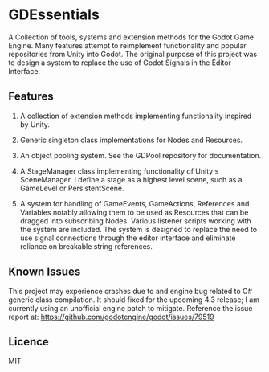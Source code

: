 GDEssentials
=================
A Collection of tools, systems and extension methods for the Godot Game Engine. Many features attempt to reimplement functionality and popular repositories from Unity into Godot. The original purpose of this project was to design a system to replace the use of Godot Signals in the Editor Interface.

Features
----
1. A collection of extension methods implementing functionality inspired by Unity.

2. Generic singleton class implementations for Nodes and Resources.

3. An object pooling system. See the GDPool repository for documentation.

4. A StageManager class implementing functionality of Unity's SceneManager. I define a stage as a highest level scene, such as a GameLevel or PersistentScene.

5. A system for handling of GameEvents, GameActions, References and Variables notably allowing them to be used as Resources that can be dragged into subscribing Nodes. Various listener scripts working with the system are included. The system is designed to replace the need to use signal connections through the editor interface and eliminate reliance on breakable string references.

Known Issues
----
This project may experience crashes due to and engine bug related to C# generic class compilation. It should fixed for the upcoming 4.3 release; I am currently using an unofficial engine patch to mitigate. Reference the issue report at:
https://github.com/godotengine/godot/issues/79519

Licence
---
MIT

